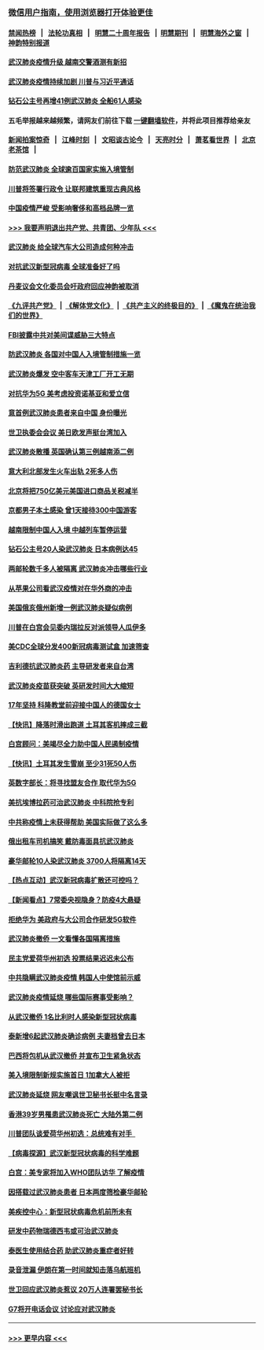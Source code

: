 ### [微信用户指南，使用浏览器打开体验更佳](https://github.com/gfw-breaker/banned-news1/blob/master/indexes/wechat-guide.md?t=0)
#### [禁闻热榜](热点新闻.md?t=0)  &nbsp;&nbsp;|&nbsp;&nbsp; [法轮功真相](https://github.com/gfw-breaker/truth/blob/master/README.md?t=0) &nbsp;&nbsp;|&nbsp;&nbsp; [明慧二十周年报告](https://github.com/gfw-breaker/mh-reports/blob/master/README.md?t=0) &nbsp;&nbsp;|&nbsp;&nbsp;[明慧期刊](https://github.com/gfw-breaker/mh-qikan) &nbsp;&nbsp;|&nbsp;&nbsp; [明慧海外之窗](https://github.com/gfw-breaker/mh-news/blob/master/README.md?t=0) &nbsp;&nbsp;|&nbsp;&nbsp; [神韵特别报道](https://github.com/gfw-breaker/mh-news/blob/master/shenyun.md?t=0)
#### [武汉肺炎疫情升级 越南交警酒测有新招](../pages/nsc418/n11851632.md?t=02072233) 
#### [武汉肺炎疫情持续加剧 川普与习近平通话](../pages/nsc418/n11851613.md?t=02072233) 
#### [钻石公主号再增41例武汉肺炎 全船61人感染](../pages/nsc418/n11850401.md?t=02072233) 
#### 五毛举报越来越频繁，请网友们前往下载 [一键翻墙软件](https://github.com/gfw-breaker/ssr-accounts)，并将此项目推荐给亲友
#### [新闻拍案惊奇](https://github.com/gfw-breaker/banned-news1/blob/master/pages/link4.md) &nbsp;&nbsp;|&nbsp;&nbsp; [江峰时刻](https://github.com/gfw-breaker/banned-news1/blob/master/pages/link4.md) &nbsp;&nbsp;|&nbsp;&nbsp; [文昭谈古论今](https://github.com/gfw-breaker/banned-news1/blob/master/pages/link4.md) &nbsp;&nbsp;|&nbsp;&nbsp; [天亮时分](https://github.com/gfw-breaker/banned-news1/blob/master/pages/link4.md) &nbsp;&nbsp;|&nbsp;&nbsp; [萧茗看世界](https://github.com/gfw-breaker/banned-news1/blob/master/pages/link4.md) &nbsp;&nbsp;|&nbsp;&nbsp; [北京老茶馆](https://github.com/gfw-breaker/banned-news1/blob/master/pages/link4.md) &nbsp;&nbsp;|&nbsp;&nbsp; 
#### [防范武汉肺炎 全球逾百国家实施入境管制](../pages/nsc418/n11850557.md?t=02072233) 
#### [川普将签署行政令 让联邦建筑重现古典风格](../pages/nsc418/n11850654.md?t=02072233) 
#### [中国疫情严峻 受影响奢侈和高档品牌一览](../pages/nsc418/n11850319.md?t=02072233) 
#### [>>> 我要声明退出共产党、共青团、少年队 <<<](https://github.com/begood0513/goodnews/blob/master/quit/letter.md) 
#### [武汉肺炎 给全球汽车大公司造成何种冲击](../pages/nsc418/n11850056.md?t=02072233) 
#### [对抗武汉新型冠病毒 全球准备好了吗](../pages/nsc418/n11850142.md?t=02072233) 
#### [丹麦议会文化委员会吁政府回应神韵被取消](../pages/nsc418/n11849312.md?t=02072233) 
#### [《九评共产党》](https://github.com/begood0513/9ping.md/blob/master/README.md) &nbsp;|&nbsp; [《解体党文化》](../../../../jtdwh.md/blob/master/README.md)  &nbsp;|&nbsp; [《共产主义的终极目的》](../../../../gczydzjmd.md/blob/master/README.md) &nbsp;|&nbsp; [《魔鬼在统治我们的世界》](../../../../mgztzwmdsj.md/blob/master/README.md) 
#### [FBI披露中共对美间谍威胁三大特点](../pages/nsc418/n11849700.md?t=02072233) 
#### [防武汉肺炎 各国对中国人入境管制措施一览](../pages/nsc418/n11838726.md?t=02072233) 
#### [武汉肺炎爆发 空中客车天津工厂开工无期](../pages/nsc418/n11849634.md?t=02072233) 
#### [对抗华为5G 美考虑投资诺基亚和爱立信](../pages/nsc418/n11849510.md?t=02072233) 
#### [意首例武汉肺炎患者来自中国 身份曝光](../pages/nsc418/n11849454.md?t=02072233) 
#### [世卫执委会会议 美日欧发声挺台湾加入](../pages/nsc418/n11849433.md?t=02072233) 
#### [武汉肺炎散播 英国确认第三例越南添二例](../pages/nsc418/n11849439.md?t=02072233) 
#### [意大利北部发生火车出轨 2死多人伤](../pages/nsc418/n11848999.md?t=02072233) 
#### [北京将把750亿美元美国进口商品关税减半](../pages/nsc418/n11848896.md?t=02072233) 
#### [京都男子本土感染 曾1天接待300中国游客](../pages/nsc418/n11848641.md?t=02072233) 
#### [越南限制中国人入境 中越列车暂停运营](../pages/nsc418/n11847844.md?t=02072233) 
#### [钻石公主号20人染武汉肺炎 日本病例达45](../pages/nsc418/n11847823.md?t=02072233) 
#### [两邮轮数千多人被隔离 武汉肺炎冲击哪些行业](../pages/nsc418/n11847456.md?t=02072233) 
#### [从苹果公司看武汉疫情对在华外商的冲击](../pages/nsc418/n11847586.md?t=02072233) 
#### [美国俄亥俄州新增一例武汉肺炎疑似病例](../pages/nsc418/n11847714.md?t=02072233) 
#### [川普在白宫会见委内瑞拉反对派领导人瓜伊多](../pages/nsc418/n11847391.md?t=02072233) 
#### [美CDC全球分发400新冠病毒测试盒 加速筛查](../pages/nsc418/n11847260.md?t=02072233) 
#### [吉利德抗武汉肺炎药 主导研发者来自台湾](../pages/nsc418/n11847064.md?t=02072233) 
#### [武汉肺炎疫苗获突破 英研发时间大大缩短](../pages/nsc418/n11846915.md?t=02072233) 
#### [17年坚持 科隆教堂前迎接中国人的德国女士](../pages/nsc418/n11846781.md?t=02072233) 
#### [【快讯】降落时滑出跑道 土耳其客机摔成三截](../pages/nsc418/n11847021.md?t=02072233) 
#### [白宫顾问：美竭尽全力助中国人民遏制疫情](../pages/nsc418/n11846756.md?t=02072233) 
#### [【快讯】土耳其发生雪崩 至少31死50人伤](../pages/nsc418/n11846680.md?t=02072233) 
#### [英数字部长：将寻找盟友合作 取代华为5G](../pages/nsc418/n11846485.md?t=02072233) 
#### [美抗埃博拉药可治武汉肺炎 中科院抢专利](../pages/nsc418/n11846409.md?t=02072233) 
#### [中共称疫情上未获得帮助 美国实际做了这么多](../pages/nsc418/n11846008.md?t=02072233) 
#### [俄出租车司机搞笑 戴防毒面具抗武汉肺炎](../pages/nsc418/n11845703.md?t=02072233) 
#### [豪华邮轮10人染武汉肺炎 3700人将隔离14天](../pages/nsc418/n11845543.md?t=02072233) 
#### [【热点互动】武汉新冠病毒扩散还可控吗？](../pages/nsc418/n11844750.md?t=02072233) 
#### [【新闻看点】7常委央视隐身？防疫4大悬疑](../pages/nsc418/n11844611.md?t=02072233) 
#### [拒绝华为 美政府与大公司合作研发5G软件](../pages/nsc418/n11844625.md?t=02072233) 
#### [武汉肺炎撤侨 一文看懂各国隔离措施](../pages/nsc418/n11844216.md?t=02072233) 
#### [民主党爱荷华州初选 投票结果迟迟未公布](../pages/nsc418/n11844207.md?t=02072233) 
#### [中共隐瞒武汉肺炎疫情 韩国人中使馆前示威](../pages/nsc418/n11844084.md?t=02072233) 
#### [武汉肺炎疫情延烧 哪些国际赛事受影响？](../pages/nsc418/n11843958.md?t=02072233) 
#### [从武汉撤侨 1名比利时人感染新型冠状病毒](../pages/nsc418/n11843977.md?t=02072233) 
#### [泰新增6起武汉肺炎确诊病例 夫妻档曾去日本](../pages/nsc418/n11843900.md?t=02072233) 
#### [巴西将包机从武汉撤侨 并宣布卫生紧急状态](../pages/nsc418/n11843418.md?t=02072233) 
#### [美入境限制新规实施首日 1加拿大人被拒](../pages/nsc418/n11843058.md?t=02072233) 
#### [武汉肺炎延烧 网友嘲讽世卫秘书长挺中名言录](../pages/nsc418/n11843056.md?t=02072233) 
#### [香港39岁男罹患武汉肺炎死亡 大陆外第二例](../pages/nsc418/n11843026.md?t=02072233) 
#### [川普团队谈爱荷华州初选：总统难有对手  ](../pages/nsc418/n11842867.md?t=02072233) 
#### [【病毒探源】武汉新型冠状病毒的科学难题](../pages/nsc418/n11842176.md?t=02072233) 
#### [白宫：美专家将加入WHO团队访华 了解疫情](../pages/nsc418/n11842198.md?t=02072233) 
#### [因搭载过武汉肺炎患者 日本两度筛检豪华邮轮](../pages/nsc418/n11842447.md?t=02072233) 
#### [美疾控中心：新型冠状病毒危机前所未有](../pages/nsc418/n11842406.md?t=02072233) 
#### [研发中药物瑞德西韦或可治武汉肺炎](../pages/nsc418/n11842100.md?t=02072233) 
#### [泰医生使用结合药 助武汉肺炎重症者好转](../pages/nsc418/n11842096.md?t=02072233) 
#### [录音泄漏 伊朗在第一时间就知击落乌航班机](../pages/nsc418/n11842002.md?t=02072233) 
#### [世卫回应武汉肺炎惹议 20万人连署罢秘书长](../pages/nsc418/n11841664.md?t=02072233) 
#### [G7将开电话会议 讨论应对武汉肺炎](../pages/nsc418/n11841658.md?t=02072233) 

----
#### [ >>> 更早内容 <<< ](../indexes/nsc418-earlier.md)
